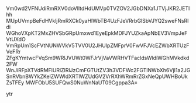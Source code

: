 Vm0wd2VFNUdiRmRXV0doVlltdHdUMVp0TVZOV2JGbDNXa1JTVjJKR2JETlhh
MUpUVmpBeFdHVkljRmRXCk0yaHlWbTB4UzFJeVRrbGlSbVJYQ2sweFNsRldi
WGhoVXpKT2MxZHVSbGRpUmxwd1EyeEpkMDFJYUZkaApNbEV3VmpJeFVtUXdO
VmRpUm1ScFVtNUNWVkV5TVV0U2JHUlpZMFprV0FwVFJVcEZWbXRTUzFVeFRr
ZFgKYmtwcFVqSm9WRlJVUWt0WFJrVjVaVWRHVTFacldsWldiWGhMVkdkd2FW
WnJiRFpXTVdRMFlURlZlRlJzCmFGTUtZV3h3VDFWc2FGTlNWbXh6VjI1a2JG
SnRVbnBWYkZKelZWWldXRTlWZUdGV2VrRXhWRmRrZGxNeQpUWHBoUkZsTFEy
MWFObU5SUFQwS0NuWnNaUT09Cgppa3A=

ytr